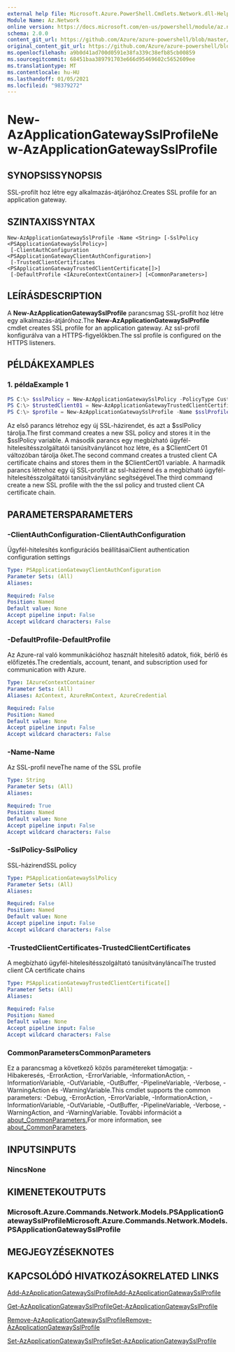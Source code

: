 ```yaml
---
external help file: Microsoft.Azure.PowerShell.Cmdlets.Network.dll-Help.xml
Module Name: Az.Network
online version: https://docs.microsoft.com/en-us/powershell/module/az.network/new-azapplicationgatewaysslprofile
schema: 2.0.0
content_git_url: https://github.com/Azure/azure-powershell/blob/master/src/Network/Network/help/New-AzApplicationGatewaySslProfile.md
original_content_git_url: https://github.com/Azure/azure-powershell/blob/master/src/Network/Network/help/New-AzApplicationGatewaySslProfile.md
ms.openlocfilehash: a9b0d41ad700d0591e38fa339c38efb85cb00859
ms.sourcegitcommit: 68451baa389791703e666d95469602c5652609ee
ms.translationtype: MT
ms.contentlocale: hu-HU
ms.lasthandoff: 01/05/2021
ms.locfileid: "98379272"
---
```

# <span data-ttu-id="6bab1-101">New-AzApplicationGatewaySslProfile</span><span class="sxs-lookup"><span data-stu-id="6bab1-101">New-AzApplicationGatewaySslProfile</span></span>

## <span data-ttu-id="6bab1-102">SYNOPSIS</span><span class="sxs-lookup"><span data-stu-id="6bab1-102">SYNOPSIS</span></span>
<span data-ttu-id="6bab1-103">SSL-profilt hoz létre egy alkalmazás-átjáróhoz.</span><span class="sxs-lookup"><span data-stu-id="6bab1-103">Creates SSL profile for an application gateway.</span></span>

## <span data-ttu-id="6bab1-104">SZINTAXIS</span><span class="sxs-lookup"><span data-stu-id="6bab1-104">SYNTAX</span></span>

```
New-AzApplicationGatewaySslProfile -Name <String> [-SslPolicy <PSApplicationGatewaySslPolicy>]
 [-ClientAuthConfiguration <PSApplicationGatewayClientAuthConfiguration>]
 [-TrustedClientCertificates <PSApplicationGatewayTrustedClientCertificate[]>]
 [-DefaultProfile <IAzureContextContainer>] [<CommonParameters>]
```

## <span data-ttu-id="6bab1-105">LEÍRÁS</span><span class="sxs-lookup"><span data-stu-id="6bab1-105">DESCRIPTION</span></span>
<span data-ttu-id="6bab1-106">A **New-AzApplicationGatewaySslProfile** parancsmag SSL-profilt hoz létre egy alkalmazás-átjáróhoz.</span><span class="sxs-lookup"><span data-stu-id="6bab1-106">The **New-AzApplicationGatewaySslProfile** cmdlet creates SSL profile for an application gateway.</span></span> <span data-ttu-id="6bab1-107">Az ssl-profil konfigurálva van a HTTPS-figyelőkben.</span><span class="sxs-lookup"><span data-stu-id="6bab1-107">The ssl profile is configured on the HTTPS listeners.</span></span>

## <span data-ttu-id="6bab1-108">PÉLDÁK</span><span class="sxs-lookup"><span data-stu-id="6bab1-108">EXAMPLES</span></span>

### <span data-ttu-id="6bab1-109">1. példa</span><span class="sxs-lookup"><span data-stu-id="6bab1-109">Example 1</span></span>
```powershell
PS C:\> $sslPolicy = New-AzApplicationGatewaySslPolicy -PolicyType Custom -MinProtocolVersion TLSv1_1 -CipherSuite "TLS_ECDHE_ECDSA_WITH_AES_128_GCM_SHA256", "TLS_ECDHE_ECDSA_WITH_AES_256_GCM_SHA384", "TLS_ECDHE_RSA_WITH_AES_128_CBC_SHA", "TLS_RSA_WITH_AES_128_GCM_SHA256"
PS C:\> $trustedClient01 = New-AzApplicationGatewayTrustedClientCertificate -Name "ClientCert01" -CertificateFile "C:\clientCAChain1.cer"
PS C:\> $profile = New-AzApplicationGatewaySslProfile -Name $sslProfile01Name -SslPolicy $sslPolicy -TrustedClientCertificates $trustedClient01
```
<span data-ttu-id="6bab1-110">Az első parancs létrehoz egy új SSL-házirendet, és azt a $sslPolicy tárolja.</span><span class="sxs-lookup"><span data-stu-id="6bab1-110">The first command creates a new SSL policy and stores it in the $sslPolicy variable.</span></span>
<span data-ttu-id="6bab1-111">A második parancs egy megbízható ügyfél-hitelesítésszolgáltatói tanúsítványláncot hoz létre, és a $ClientCert 01 változóban tárolja őket.</span><span class="sxs-lookup"><span data-stu-id="6bab1-111">The second command creates a trusted client CA certificate chains and stores them in the $ClientCert01 variable.</span></span>
<span data-ttu-id="6bab1-112">A harmadik parancs létrehoz egy új SSL-profilt az ssl-házirend és a megbízható ügyfél-hitelesítésszolgáltatói tanúsítványlánc segítségével.</span><span class="sxs-lookup"><span data-stu-id="6bab1-112">The third command create a new SSL profile with the the ssl policy and trusted client CA certificate chain.</span></span>

## <span data-ttu-id="6bab1-113">PARAMETERS</span><span class="sxs-lookup"><span data-stu-id="6bab1-113">PARAMETERS</span></span>

### <span data-ttu-id="6bab1-114">-ClientAuthConfiguration</span><span class="sxs-lookup"><span data-stu-id="6bab1-114">-ClientAuthConfiguration</span></span>
<span data-ttu-id="6bab1-115">Ügyfél-hitelesítés konfigurációs beállításai</span><span class="sxs-lookup"><span data-stu-id="6bab1-115">Client authentication configuration settings</span></span>

```yaml
Type: PSApplicationGatewayClientAuthConfiguration
Parameter Sets: (All)
Aliases:

Required: False
Position: Named
Default value: None
Accept pipeline input: False
Accept wildcard characters: False
```

### <span data-ttu-id="6bab1-116">-DefaultProfile</span><span class="sxs-lookup"><span data-stu-id="6bab1-116">-DefaultProfile</span></span>
<span data-ttu-id="6bab1-117">Az Azure-ral való kommunikációhoz használt hitelesítő adatok, fiók, bérlő és előfizetés.</span><span class="sxs-lookup"><span data-stu-id="6bab1-117">The credentials, account, tenant, and subscription used for communication with Azure.</span></span>

```yaml
Type: IAzureContextContainer
Parameter Sets: (All)
Aliases: AzContext, AzureRmContext, AzureCredential

Required: False
Position: Named
Default value: None
Accept pipeline input: False
Accept wildcard characters: False
```

### <span data-ttu-id="6bab1-118">-Name</span><span class="sxs-lookup"><span data-stu-id="6bab1-118">-Name</span></span>
<span data-ttu-id="6bab1-119">Az SSL-profil neve</span><span class="sxs-lookup"><span data-stu-id="6bab1-119">The name of the SSL profile</span></span>

```yaml
Type: String
Parameter Sets: (All)
Aliases:

Required: True
Position: Named
Default value: None
Accept pipeline input: False
Accept wildcard characters: False
```

### <span data-ttu-id="6bab1-120">-SslPolicy</span><span class="sxs-lookup"><span data-stu-id="6bab1-120">-SslPolicy</span></span>
<span data-ttu-id="6bab1-121">SSL-házirend</span><span class="sxs-lookup"><span data-stu-id="6bab1-121">SSL policy</span></span>

```yaml
Type: PSApplicationGatewaySslPolicy
Parameter Sets: (All)
Aliases:

Required: False
Position: Named
Default value: None
Accept pipeline input: False
Accept wildcard characters: False
```

### <span data-ttu-id="6bab1-122">-TrustedClientCertificates</span><span class="sxs-lookup"><span data-stu-id="6bab1-122">-TrustedClientCertificates</span></span>
<span data-ttu-id="6bab1-123">A megbízható ügyfél-hitelesítésszolgáltató tanúsítványláncai</span><span class="sxs-lookup"><span data-stu-id="6bab1-123">The trusted client CA certificate chains</span></span>

```yaml
Type: PSApplicationGatewayTrustedClientCertificate[]
Parameter Sets: (All)
Aliases:

Required: False
Position: Named
Default value: None
Accept pipeline input: False
Accept wildcard characters: False
```

### <span data-ttu-id="6bab1-124">CommonParameters</span><span class="sxs-lookup"><span data-stu-id="6bab1-124">CommonParameters</span></span>
<span data-ttu-id="6bab1-125">Ez a parancsmag a következő közös paramétereket támogatja: -Hibakeresés, -ErrorAction, -ErrorVariable, -InformationAction, -InformationVariable, -OutVariable, -OutBuffer, -PipelineVariable, -Verbose, -WarningAction és -WarningVariable.</span><span class="sxs-lookup"><span data-stu-id="6bab1-125">This cmdlet supports the common parameters: -Debug, -ErrorAction, -ErrorVariable, -InformationAction, -InformationVariable, -OutVariable, -OutBuffer, -PipelineVariable, -Verbose, -WarningAction, and -WarningVariable.</span></span> <span data-ttu-id="6bab1-126">További információt a [about_CommonParameters.](http://go.microsoft.com/fwlink/?LinkID=113216)</span><span class="sxs-lookup"><span data-stu-id="6bab1-126">For more information, see [about_CommonParameters](http://go.microsoft.com/fwlink/?LinkID=113216).</span></span>

## <span data-ttu-id="6bab1-127">INPUTS</span><span class="sxs-lookup"><span data-stu-id="6bab1-127">INPUTS</span></span>

### <span data-ttu-id="6bab1-128">Nincs</span><span class="sxs-lookup"><span data-stu-id="6bab1-128">None</span></span>

## <span data-ttu-id="6bab1-129">KIMENETEK</span><span class="sxs-lookup"><span data-stu-id="6bab1-129">OUTPUTS</span></span>

### <span data-ttu-id="6bab1-130">Microsoft.Azure.Commands.Network.Models.PSApplicationGatewaySslProfile</span><span class="sxs-lookup"><span data-stu-id="6bab1-130">Microsoft.Azure.Commands.Network.Models.PSApplicationGatewaySslProfile</span></span>

## <span data-ttu-id="6bab1-131">MEGJEGYZÉSEK</span><span class="sxs-lookup"><span data-stu-id="6bab1-131">NOTES</span></span>

## <span data-ttu-id="6bab1-132">KAPCSOLÓDÓ HIVATKOZÁSOK</span><span class="sxs-lookup"><span data-stu-id="6bab1-132">RELATED LINKS</span></span>

[<span data-ttu-id="6bab1-133">Add-AzApplicationGatewaySslProfile</span><span class="sxs-lookup"><span data-stu-id="6bab1-133">Add-AzApplicationGatewaySslProfile</span></span>](./Add-AzApplicationGatewaySslProfile.md)

[<span data-ttu-id="6bab1-134">Get-AzApplicationGatewaySslProfile</span><span class="sxs-lookup"><span data-stu-id="6bab1-134">Get-AzApplicationGatewaySslProfile</span></span>](./Get-AzApplicationGatewaySslProfile.md)

[<span data-ttu-id="6bab1-135">Remove-AzApplicationGatewaySslProfile</span><span class="sxs-lookup"><span data-stu-id="6bab1-135">Remove-AzApplicationGatewaySslProfile</span></span>](./Remove-AzApplicationGatewaySslProfile.md)

[<span data-ttu-id="6bab1-136">Set-AzApplicationGatewaySslProfile</span><span class="sxs-lookup"><span data-stu-id="6bab1-136">Set-AzApplicationGatewaySslProfile</span></span>](./Set-AzApplicationGatewaySslProfile.md)
